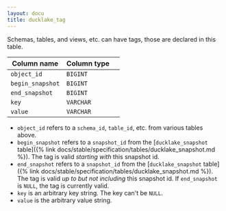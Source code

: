 ```yaml
---
layout: docu
title: ducklake_tag
---
```


Schemas, tables, and views, etc. can have tags, those are declared in this table.

| Column name      | Column type |             |
| ---------------- | ----------- | ----------- |
| `object_id`      | `BIGINT`    |             |
| `begin_snapshot` | `BIGINT`    |             |
| `end_snapshot`   | `BIGINT`    |             |
| `key`            | `VARCHAR`   |             |
| `value`          | `VARCHAR`   |             |

- `object_id` refers to a `schema_id`, `table_id`, etc. from various tables above.
- `begin_snapshot` refers to a `snapshot_id` from the [`ducklake_snapshot` table]({% link docs/stable/specification/tables/ducklake_snapshot.md %}). The tag is valid *starting with* this snapshot id.
- `end_snapshot` refers to a `snapshot_id` from the [`ducklake_snapshot` table]({% link docs/stable/specification/tables/ducklake_snapshot.md %}). The tag is valid *up to but not including* this snapshot id. If `end_snapshot` is `NULL`, the tag is currently valid.
- `key` is an arbitrary key string. The key can't be `NULL`.
- `value` is the arbitrary value string.
